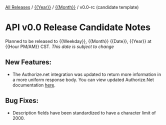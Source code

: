 [All Releases](../../README.md) / [{{Year}}](../README.md) / [{{Month}}](README.md) / v0.0-rc (candidate template)
# API v0.0 Release Candidate Notes 

Planned to be released to {{Weekday}}, {{Month}} {{Date}}, {{Year}} at {{Hour PM/AM}} CST. _This date is subject to change_

## New Features:
- The Authorize.net integration was updated to return more information in a more uniform response body. You can view updated Authorize.Net documentation [here](http://qa-documentation.ordercloud.io/integration-services/authorizenet).

## Bug Fixes:
- Description fields have been standardized to have a character limit of 2000. 